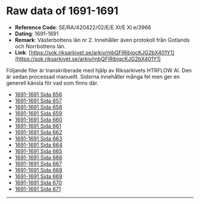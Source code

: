 
# Raw data of 1691-1691

- **Reference Code**: SE/RA/420422/02/E/E XI/E XI e/3966
- **Dating**: 1691-1691
- **Remark**: Västerbottens län nr 2. Innehåller även protokoll från Gotlands och Norrbottens län.
- **Link**: [https://sok.riksarkivet.se/arkiv/mbQFlRibjqcKJG2bX401Y1](https://sok.riksarkivet.se/arkiv/mbQFlRibjqcKJG2bX401Y1)

Följande filer är transkriberade med hjälp av Riksarkivets HTRFLOW AI. Den är sedan processad manuellt. Sidorna innehåller många fel men ger en generell känsla för vad som finns där.

- [1691-1691 Sida 656](1691-Sida-656.md)
- [1691-1691 Sida 657](1691-Sida-657.md)
- [1691-1691 Sida 658](1691-Sida-658.md)
- [1691-1691 Sida 659](1691-Sida-659.md)
- [1691-1691 Sida 660](1691-Sida-660.md)
- [1691-1691 Sida 661](1691-Sida-661.md)
- [1691-1691 Sida 662](1691-Sida-662.md)
- [1691-1691 Sida 663](1691-Sida-663.md)
- [1691-1691 Sida 664](1691-Sida-664.md)
- [1691-1691 Sida 665](1691-Sida-665.md)
- [1691-1691 Sida 666](1691-Sida-666.md)
- [1691-1691 Sida 667](1691-Sida-667.md)
- [1691-1691 Sida 668](1691-Sida-668.md)
- [1691-1691 Sida 669](1691-Sida-669.md)
- [1691-1691 Sida 670](1691-Sida-670.md)
- [1691-1691 Sida 671](1691-Sida-671.md)
---
